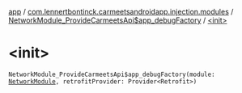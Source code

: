 [app](../../index.md) / [com.lennertbontinck.carmeetsandroidapp.injection.modules](../index.md) / [NetworkModule_ProvideCarmeetsApi$app_debugFactory](index.md) / [&lt;init&gt;](./-init-.md)

# &lt;init&gt;

`NetworkModule_ProvideCarmeetsApi$app_debugFactory(module: `[`NetworkModule`](../-network-module/index.md)`, retrofitProvider: Provider<Retrofit>)`